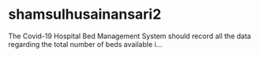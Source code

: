 # shamsulhusainansari2
The Covid-19 Hospital Bed Management System should record all the data regarding the total number of beds available i…
